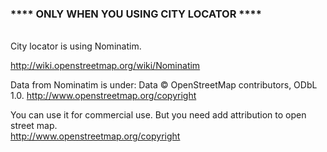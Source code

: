 <h3>**** ONLY WHEN YOU USING CITY LOCATOR ****</h3>
<br>
City locator is using Nominatim.

http://wiki.openstreetmap.org/wiki/Nominatim

Data from Nominatim is under: 
Data © OpenStreetMap contributors, ODbL 1.0. http://www.openstreetmap.org/copyright

You can use it for commercial use. But you need add attribution to open street map.
<br>
http://www.openstreetmap.org/copyright
